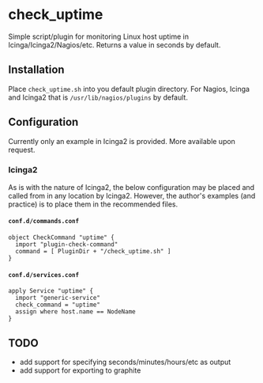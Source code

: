 # check_uptime
Simple script/plugin for monitoring Linux host uptime in Icinga/Icinga2/Nagios/etc. Returns a value in seconds by default.

## Installation

Place `check_uptime.sh` into you default plugin directory. For Nagios, Icinga and Icinga2 that is `/usr/lib/nagios/plugins` by default.


## Configuration

Currently only an example in Icinga2 is provided. More available upon request.

### Icinga2

As is with the nature of Icinga2, the below configuration may be placed and called from in any location by Icinga2. However, the author's examples (and practice) is to place them in the recommended files.

#### `conf.d/commands.conf`

```
object CheckCommand "uptime" {
  import "plugin-check-command"
  command = [ PluginDir + "/check_uptime.sh" ]
} 
````

#### `conf.d/services.conf`

```
apply Service "uptime" {
  import "generic-service"
  check_command = "uptime"
  assign where host.name == NodeName
}
```
## TODO

* add support for specifying seconds/minutes/hours/etc as output
* add support for exporting to graphite
